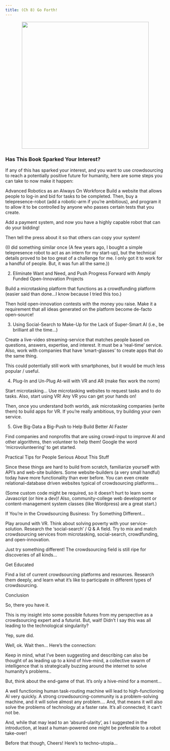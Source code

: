 ```yaml
---
title: (Ch 8) Go Forth!
---
```

<div style="text-align:center"><img src ="" alt="" width="400" /></div>

### Has This Book Sparked Your Interest?
If any of this has sparked your interest, and you want to use crowdsourcing to reach a potentially positive future for humanity, here are some steps you can take to now make it happen:

Advanced Robotics as an Always On Workforce
Build a website that allows people to log-in and bid for tasks to be completed. Then, buy a telepresence-robot (add a robotic-arm if you’re ambitious), and program it to allow it to be controlled by anyone who passes certain tests that you create.

Add a payment system, and now
you have a highly capable robot that can do your bidding!

Then tell the press about it so that others can copy your system!

((I did something similar once (A few years ago, I bought a simple telepresence robot to act as an intern for my start-up), but the technical details proved to be too great of a challenge for me. I only got it to work for a handful of people. But, it was fun all the same.))

2. Eliminate Want and Need, and Push Progress Forward with Amply Funded Open-Innovation Projects

Build a microtasking platform that functions as a crowdfunding platform (easier said than done…I know because I tried this too.)

Then hold open-innovation contests with the money you raise. Make it a requirement that all ideas generated on the platform become de-facto
open-source!

3. Using Social-Search to Make-Up for the Lack of Super-Smart AI (i.e., be brilliant all the time…)

Create a live-video streaming-service that matches people based on questions, answers, expertise, and interest. It must be a ‘real-time’ service. Also, work with companies that have ‘smart-glasses’ to create apps that do the same thing.

This could potentially still work with smartphones, but it would be much less popular / useful.

4. Plug-In and Un-Plug At-will with VR and AR (make flex work the norm)

Start microtasking… Use microtasking websites to request tasks and to do tasks. Also, start using VR! Any VR you can get your hands on!

Then, once you understand both worlds, ask microtasking companies (write them) to build apps for VR. If you’re really ambitious, try building your own service.

5. Give Big-Data a Big-Push to Help Build Better AI Faster

Find companies and nonprofits that are using crowd-input to improve AI and other algorithms, then volunteer to help them! Google the word ‘microvolunteering’ to get started.

Practical Tips for People Serious About This Stuff

Since these things are hard to build from scratch, familiarize yourself with API’s and web-site builders. Some website-builders (a very small handful) today have more functionality than ever before. You can even create relational-database driven websites typical of crowdsourcing platforms…

(Some custom code might be required, so it doesn’t hurt to learn some Javascript (or hire a dev)! Also, community-college web development or content-management system classes (like Wordpress) are a great start.)

If You’re in the Crowdsourcing Business: Try Something Different…

Play around with VR. Think about solving poverty with your service-solution. Research the ‘social-search’ / Q & A field. Try to mix and match crowdsourcing services from microtasking, social-search, crowdfunding, and open-innovation.

Just try something different! The crowdsourcing field is still ripe for discoveries of all kinds…

Get Educated

Find a list of current crowdsourcing platforms and resources. Research them deeply, and learn what it’s like to participate in different types of crowdsourcing.

Conclusion

So, there you have it.

This is my insight into some possible futures from my perspective as a crowdsourcing expert and a futurist. But, wait! Didn’t I say this was all leading to the technological singularity?

Yep, sure did.

Well, ok. Wait then… Here’s the connection:

Keep in mind, what I’ve been suggesting and describing can also be thought of as leading up to a kind of hive-mind, a collective swarm of intelligence that is strategically buzzing around the internet to solve humanity’s problems..

But, think about the end-game of that. It’s only a hive-mind for a moment…

A well functioning human task-routing machine will lead to high-functioning AI very quickly. A strong crowdsourcing-community is a problem-solving machine, and it will solve almost any problem…. And, that means it will also solve the problems of technology at a faster rate. It’s all connected; it can’t not be.

And, while that may lead to an ‘absurd-ularity’, as I suggested in the introduction, at least a human-powered one might be preferable to a robot take-over!

Before that though, Cheers! Here’s to techno-utopia…
